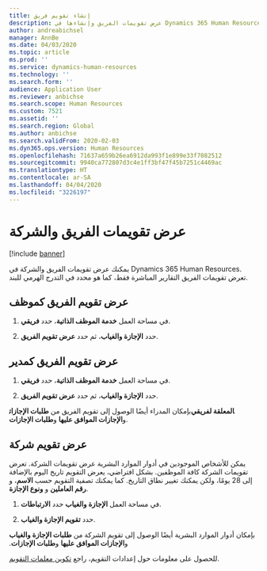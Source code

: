 ```yaml
---
title: إنشاء تقويم فريق
description: عرض تقويمات الفريق وإنشاءها في Dynamics 365 Human Resources.
author: andreabichsel
manager: AnnBe
ms.date: 04/03/2020
ms.topic: article
ms.prod: ''
ms.service: dynamics-human-resources
ms.technology: ''
ms.search.form: ''
audience: Application User
ms.reviewer: anbichse
ms.search.scope: Human Resources
ms.custom: 7521
ms.assetid: ''
ms.search.region: Global
ms.author: anbichse
ms.search.validFrom: 2020-02-03
ms.dyn365.ops.version: Human Resources
ms.openlocfilehash: 71637a659b26ea6912da993f1e899e33f7082512
ms.sourcegitcommit: 9940ca772807d3c4e1ff3bf47f45b7251c4469ac
ms.translationtype: HT
ms.contentlocale: ar-SA
ms.lasthandoff: 04/04/2020
ms.locfileid: "3226197"
---
```

# <a name="view-team-and-company-calendars"></a>عرض تقويمات الفريق والشركة

[!include [banner](includes/preview-feature.md)]

يمكنك عرض تقويمات الفريق والشركة في Dynamics 365 Human Resources. تعرض تقويمات الفريق التقارير المباشرة فقط، كما هو محدد في التدرج الهرمي للبند.

## <a name="view-your-team-calendar-as-an-employee"></a>عرض تقويم الفريق كموظف

1. في مساحة العمل **‏‫خدمة الموظف الذاتية‬**، حدد **‏‫فريقي‬**.

2. حدد **الإجازة والغياب‬**، ثم حدد **عرض تقويم الفريق**.

## <a name="view-your-team-calendar-as-a-manager"></a>عرض تقويم الفريق كمدير

1. في مساحة العمل **‏‫خدمة الموظف الذاتية‬**، حدد **‏‫فريقي‬**.

2. حدد **الإجازة والغياب‬**، ثم حدد **عرض تقويم الفريق**.

بإمكان المدراء أيضًا الوصول إلى تقويم الفريق من **طلبات الإجازات‏‎المعلقة لفريقي** و**الإجازات الموافق عليها** و**طلبات الإجازات**. 

## <a name="view-a-company-calendar"></a>عرض تقويم شركة

يمكن للأشخاص الموجودين في أدوار الموارد البشرية عرض تقويمات الشركة. تعرض تقويمات الشركة كافة الموظفين. بشكل افتراضي، يعرض التقويم تاريخ اليوم بالإضافة إلى 28 يومًا، ولكن يمكنك تغيير نطاق التاريخ. كما يمكنك تصفية التقويم حسب **الاسم**، و **رقم العاملين** و **ونوع الإجازة**.

1. في مساحة العمل **‏‫الإجازة والغياب‬** حدد **الارتباطات**.

2. حدد **تقويم ‏‫الإجازة والغياب‬**.

بإمكان أدوار الموارد البشرية أيضًا الوصول إلى تقويم الشركة من **طلبات الإجازة والغياب** و**الإجازات الموافق عليها‬‏‫** و**طلبات الإجازات**. 

للحصول على معلومات حول إعدادات التقويم، راجع [تكوين معلمات التقويم](hr-leave-and-absence-parameters.md?configure-calendar-parameters).

